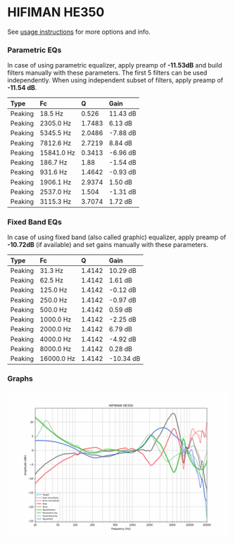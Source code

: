# HIFIMAN HE350
See [usage instructions](https://github.com/jaakkopasanen/AutoEq#usage) for more options and info.

### Parametric EQs
In case of using parametric equalizer, apply preamp of **-11.53dB** and build filters manually
with these parameters. The first 5 filters can be used independently.
When using independent subset of filters, apply preamp of **-11.54 dB**.

| Type    | Fc         |      Q | Gain     |
|:--------|:-----------|:-------|:---------|
| Peaking | 18.5 Hz    | 0.526  | 11.43 dB |
| Peaking | 2305.0 Hz  | 1.7483 | 6.13 dB  |
| Peaking | 5345.5 Hz  | 2.0486 | -7.88 dB |
| Peaking | 7812.6 Hz  | 2.7219 | 8.84 dB  |
| Peaking | 15841.0 Hz | 0.3413 | -6.96 dB |
| Peaking | 186.7 Hz   | 1.88   | -1.54 dB |
| Peaking | 931.6 Hz   | 1.4642 | -0.93 dB |
| Peaking | 1906.1 Hz  | 2.9374 | 1.50 dB  |
| Peaking | 2537.0 Hz  | 1.504  | -1.31 dB |
| Peaking | 3115.3 Hz  | 3.7074 | 1.72 dB  |

### Fixed Band EQs
In case of using fixed band (also called graphic) equalizer, apply preamp of **-10.72dB**
(if available) and set gains manually with these parameters.

| Type    | Fc         |      Q | Gain      |
|:--------|:-----------|:-------|:----------|
| Peaking | 31.3 Hz    | 1.4142 | 10.29 dB  |
| Peaking | 62.5 Hz    | 1.4142 | 1.61 dB   |
| Peaking | 125.0 Hz   | 1.4142 | -0.12 dB  |
| Peaking | 250.0 Hz   | 1.4142 | -0.97 dB  |
| Peaking | 500.0 Hz   | 1.4142 | 0.59 dB   |
| Peaking | 1000.0 Hz  | 1.4142 | -2.25 dB  |
| Peaking | 2000.0 Hz  | 1.4142 | 6.79 dB   |
| Peaking | 4000.0 Hz  | 1.4142 | -4.92 dB  |
| Peaking | 8000.0 Hz  | 1.4142 | 0.28 dB   |
| Peaking | 16000.0 Hz | 1.4142 | -10.34 dB |

### Graphs
![](./HIFIMAN%20HE350.png)